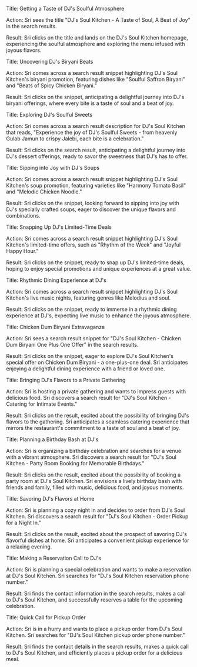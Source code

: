 Title:
Getting a Taste of DJ's Soulful Atmosphere

Action:
Sri sees the title "DJ's Soul Kitchen - A Taste of Soul, A Beat of Joy" in the search results.

Result:
Sri clicks on the title and lands on the DJ's Soul Kitchen homepage, experiencing the soulful atmosphere and exploring the menu infused with joyous flavors.

Title:
Uncovering DJ's Biryani Beats

Action:
Sri comes across a search result snippet highlighting DJ's Soul Kitchen's biryani promotion, featuring dishes like "Soulful Saffron Biryani" and "Beats of Spicy Chicken Biryani."

Result:
Sri clicks on the snippet, anticipating a delightful journey into DJ's biryani offerings, where every bite is a taste of soul and a beat of joy.

Title:
Exploring DJ's Soulful Sweets

Action:
Sri comes across a search result description for DJ's Soul Kitchen that reads, "Experience the joy of DJ's Soulful Sweets - from heavenly Gulab Jamun to crispy Jalebi, each bite is a celebration."

Result:
Sri clicks on the search result, anticipating a delightful journey into DJ's dessert offerings, ready to savor the sweetness that DJ's has to offer.

Title:
Sipping into Joy with DJ's Soups

Action:
Sri comes across a search result snippet highlighting DJ's Soul Kitchen's soup promotion, featuring varieties like "Harmony Tomato Basil" and "Melodic Chicken Noodle."

Result:
Sri clicks on the snippet, looking forward to sipping into joy with DJ's specially crafted soups, eager to discover the unique flavors and combinations.

Title:
Snapping Up DJ's Limited-Time Deals

Action:
Sri comes across a search result snippet highlighting DJ's Soul Kitchen's limited-time offers, such as "Rhythm of the Week" and "Joyful Happy Hour."

Result:
Sri clicks on the snippet, ready to snap up DJ's limited-time deals, hoping to enjoy special promotions and unique experiences at a great value.

Title:
Rhythmic Dining Experience at DJ's

Action:
Sri comes across a search result snippet highlighting DJ's Soul Kitchen's live music nights, featuring genres like Melodius and soul.

Result:
Sri clicks on the snippet, ready to immerse in a rhythmic dining experience at DJ's, expecting live music to enhance the joyous atmosphere.

Title:
Chicken Dum Biryani Extravaganza

Action:
Sri sees a search result snippet for "DJ's Soul Kitchen - Chicken Dum Biryani One Plus One Offer" in the search results.

Result:
Sri clicks on the snippet, eager to explore DJ's Soul Kitchen's special offer on Chicken Dum Biryani - a one-plus-one deal. Sri anticipates enjoying a delightful dining experience with a friend or loved one.

Title: 
Bringing DJ's Flavors to a Private Gathering

Action: Sri is hosting a private gathering and wants to impress guests with delicious food. Sri discovers a search result for "DJ's Soul Kitchen - Catering for Intimate Events."

Result: Sri clicks on the result, excited about the possibility of bringing DJ's flavors to the gathering. Sri anticipates a seamless catering experience that mirrors the restaurant's commitment to a taste of soul and a beat of joy.

Title: 
Planning a Birthday Bash at DJ's

Action: 
Sri is organizing a birthday celebration and searches for a venue with a vibrant atmosphere. Sri discovers a search result for "DJ's Soul Kitchen - Party Room Booking for Memorable Birthdays."

Result: 
Sri clicks on the result, excited about the possibility of booking a party room at DJ's Soul Kitchen. Sri envisions a lively birthday bash with friends and family, filled with music, delicious food, and joyous moments.

Title: 
Savoring DJ's Flavors at Home

Action: 
Sri is planning a cozy night in and decides to order from DJ's Soul Kitchen. Sri discovers a search result for "DJ's Soul Kitchen - Order Pickup for a Night In."

Result: 
Sri clicks on the result, excited about the prospect of savoring DJ's flavorful dishes at home. Sri anticipates a convenient pickup experience for a relaxing evening.

Title: 
Making a Reservation Call to DJ's

Action: 
Sri is planning a special celebration and wants to make a reservation at DJ's Soul Kitchen. Sri searches for "DJ's Soul Kitchen reservation phone number."

Result: 
Sri finds the contact information in the search results, makes a call to DJ's Soul Kitchen, and successfully reserves a table for the upcoming celebration.

Title:
 Quick Call for Pickup Order

Action: 
Sri is in a hurry and wants to place a pickup order from DJ's Soul Kitchen. Sri searches for "DJ's Soul Kitchen pickup order phone number."

Result: 
Sri finds the contact details in the search results, makes a quick call to DJ's Soul Kitchen, and efficiently places a pickup order for a delicious meal.

